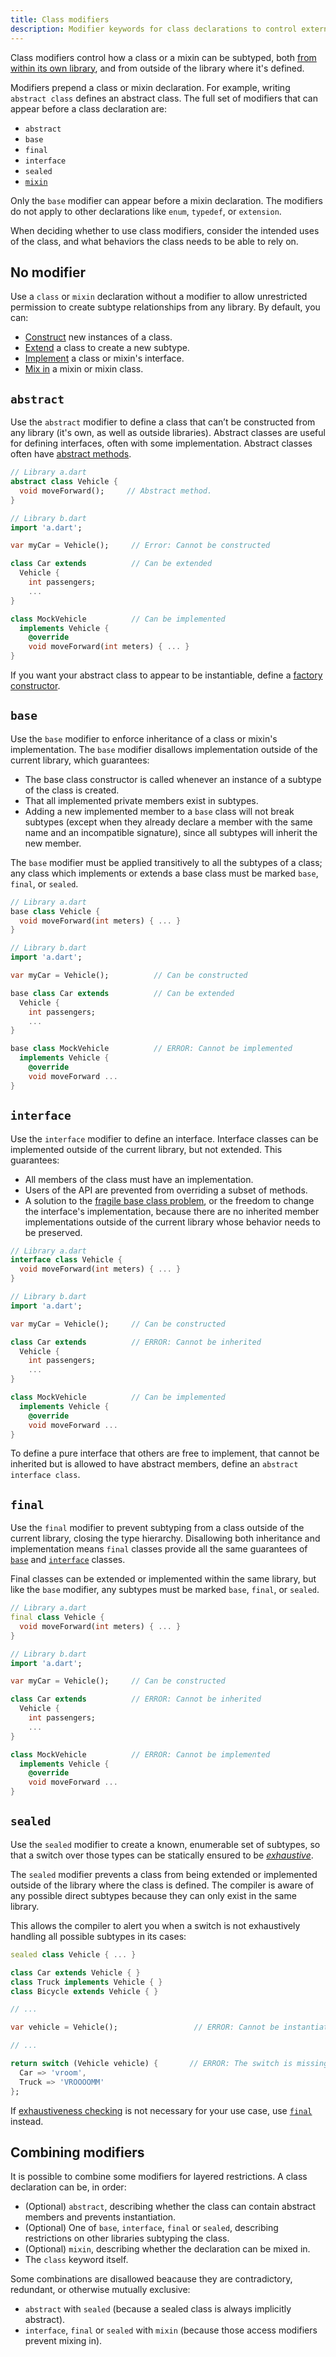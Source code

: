 ```yaml
---
title: Class modifiers
description: Modifier keywords for class declarations to control external library access.
---
```


Class modifiers control how a class or a mixin can be subtyped, both
[from within its own library](#abstract), and from outside of the library where
it's defined.

Modifiers prepend a class or mixin declaration.
For example, writing `abstract class` defines an abstract class.
The full set of modifiers that can appear before a class declaration are:

- `abstract`
- `base`
- `final`
- `interface`
- `sealed`
- [`mixin`][class, mixin, or mixin class]

Only the `base` modifier can appear before a mixin declaration. The modifiers do
not apply to other declarations like `enum`, `typedef`, or `extension`.

When deciding whether to use class modifiers, consider the intended uses of the
class, and what behaviors the class needs to be able to rely on.

## No modifier

Use a `class` or `mixin` declaration without a modifier to allow unrestricted
permission to create subtype relationships from any library.
By default, you can:

- [Construct][] new instances of a class.
- [Extend][] a class to create a new subtype.
- [Implement][] a class or mixin's interface.
- [Mix in][mixin] a mixin or mixin class.

## `abstract`

Use the `abstract` modifier to define a class that can’t be constructed from any
library (it's own, as well as outside libraries).
Abstract classes are useful for defining interfaces, often with some
implementation. Abstract classes often have [abstract methods][].

```dart
// Library a.dart
abstract class Vehicle { 
  void moveForward();     // Abstract method.
}
```

```dart
// Library b.dart
import 'a.dart';

var myCar = Vehicle();     // Error: Cannot be constructed

class Car extends          // Can be extended
  Vehicle {
    int passengers;
    ...
}

class MockVehicle          // Can be implemented
  implements Vehicle {
    @override
    void moveForward(int meters) { ... }
}
```

If you want your abstract class to appear to be instantiable,
define a [factory constructor][].

## `base`

Use the `base` modifier to enforce inheritance of a class or mixin's implementation.
The `base` modifier disallows implementation outside of the current library, which
guarantees:

- The base class constructor is called whenever an instance of a subtype of the
class is created.
- That all implemented private members exist in subtypes.
- Adding a new implemented member to a `base` class will not break subtypes (except
  when they already declare a member with the same name and an incompatible
  signature), since all subtypes will inherit the new member.

The `base` modifier must be applied transitively to all the subtypes of a class;
any class which implements or extends a base class must be marked `base`, `final`,
or `sealed`. 

```dart
// Library a.dart
base class Vehicle {
  void moveForward(int meters) { ... }
}
```

```dart
// Library b.dart
import 'a.dart';

var myCar = Vehicle();          // Can be constructed

base class Car extends          // Can be extended
  Vehicle {
    int passengers;
    ...
}

base class MockVehicle          // ERROR: Cannot be implemented
  implements Vehicle {
    @override
    void moveForward ...
}
```

## `interface`

Use the `interface` modifier to define an interface. Interface classes can be
implemented outside of the current library, but not extended. This guarantees:

- All members of the class must have an implementation.
- Users of the API are prevented from overriding a subset of methods.
- A solution to the [fragile base class problem][], or the freedom to change the
interface's implementation, because there are no inherited member implementations
outside of the current library whose behavior needs to be preserved. 

```dart
// Library a.dart
interface class Vehicle {
  void moveForward(int meters) { ... }
}
```

```dart
// Library b.dart
import 'a.dart';

var myCar = Vehicle();     // Can be constructed

class Car extends          // ERROR: Cannot be inherited
  Vehicle {
    int passengers;
    ...
}

class MockVehicle          // Can be implemented     
  implements Vehicle {
    @override
    void moveForward ...
}
```

To define a pure interface that others are free to implement, that cannot be
inherited but is allowed to have abstract members, define an
`abstract interface class`.

## `final` 

Use the `final` modifier to prevent subtyping from a class outside of the current
library, closing the type hierarchy. 
Disallowing both inheritance and implementation means `final` classes provide all
the same guarantees of [`base`](#base) and [`interface`](#interface) classes.

Final classes can be extended or implemented within the
same library, but like the `base` modifier, any subtypes must be marked `base`, 
`final`, or `sealed`.

```dart
// Library a.dart
final class Vehicle {
  void moveForward(int meters) { ... }
}
```

```dart
// Library b.dart
import 'a.dart';

var myCar = Vehicle();     // Can be constructed

class Car extends          // ERROR: Cannot be inherited
  Vehicle {
    int passengers;
    ...
}

class MockVehicle          // ERROR: Cannot be implemented     
  implements Vehicle {
    @override
    void moveForward ...
}
```

## `sealed`

Use the `sealed` modifier to create a known, enumerable set of subtypes, so that
a switch over those types can be statically ensured to be [_exhaustive_][exhaustive].

The `sealed` modifier prevents a class from being extended or implemented outside
of the library where the class is defined. The compiler is aware of any possible
direct subtypes because they can only exist in the same library.

This allows the compiler to alert you when a switch is not exhaustively handling
all possible subtypes in its cases:

```dart
sealed class Vehicle { ... }

class Car extends Vehicle { }
class Truck implements Vehicle { }
class Bicycle extends Vehicle { }

// ...

var vehicle = Vehicle();                 // ERROR: Cannot be instantiated

// ...

return switch (Vehicle vehicle) {       // ERROR: The switch is missing a subtype of Vehicle
  Car => 'vroom',
  Truck => 'VROOOOMM'
};
```

If [exhaustiveness checking][exhaustive] is not necessary for your use case, use
[`final`](#final) instead.

## Combining modifiers

It is possible to combine some modifiers for layered restrictions. 
A class declaration can be, in order:

* (Optional) `abstract`, describing whether the class can contain abstract members
and prevents instantiation.
* (Optional) One of `base`, `interface`, `final` or `sealed`, describing
restrictions on other libraries subtyping the class.
* (Optional) `mixin`, describing whether the declaration can be mixed in.
* The `class` keyword itself.

Some combinations are disallowed beacause they are contradictory, redundant, or
otherwise mutually exclusive:

* `abstract` with `sealed` (because a sealed class is always implicitly abstract).
* `interface`, `final` or `sealed` with `mixin` (because those access modifiers
prevent mixing in).

[class, mixin, or mixin class]: /language/mixins#class-mixin-or-mixin-class
[mixin]: /language/mixins
[fragile base class problem]: https://en.wikipedia.org/wiki/Fragile_base_class
[`noSuchMethod`]: /language/extend#nosuchmethod
[construct]: /language/constructors
[extend]: /language/extend
[implement]: /language/classes#implicit-interfaces
[factory constructor]: /language/constructors#factory-constructors
[exhaustive]: /
[abstract methods]: /language/methods#abstract-methods
[syntax specification]: https://github.com/dart-lang/language/blob/master/accepted/future-releases/class-modifiers/feature-specification.md#syntax